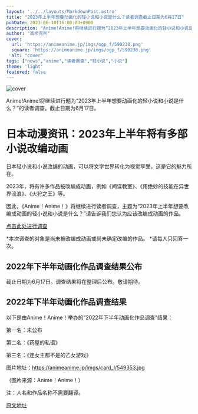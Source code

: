 ```yaml
---
layout: '../../layouts/MarkdownPost.astro'
title: "2023年上半年想要动画化的轻小说和小说是什么？读者调查截止日期为6月17日"
pubDate: 2023-06-10T16:00:03+0900
description: "Anime!Anime!将继续进行题为“2023年上半年想要动画化的轻小说和小说是什么？”的读者调查。截止日期为6月17日。"
author: "高桥克則"
cover:
  url: 'https://animeanime.jp/imgs/ogp_f/590238.png'
  square: 'https://animeanime.jp/imgs/ogp_f/590238.png'
  alt: "cover"
tags: ["news","anime","读者调查","轻小说","小说"]
theme: 'light'
featured: false
---
```


![cover](https://animeanime.jp/imgs/ogp_f/590238.png)

Anime!Anime!将继续进行题为“2023年上半年想要动画化的轻小说和小说是什么？”的读者调查。截止日期为6月17日。

# 日本动漫资讯：2023年上半年将有多部小说改编动画

日本轻小说和小说改编的动画，可以将文字世界转化为视觉享受，这是它的魅力所在。

2023年，将有许多作品被改编成动画，例如《间谍教室》、《用绝妙的技能在异世界流浪》、《火狩之王》等。

因此，《Anime！Anime！》将继续进行读者调查，主题为“2023年上半年想要改编成动画的轻小说和小说是什么？”请告诉我们您认为应该改编成动画的作品。

<a href="https://questant.jp/q/NR9MRQTS" target="_blank" class="btn-move">点击此处进行调查</a>

*本次调查的对象是尚未被改编成动画或尚未确定改编的作品。
*请每人只回答一次。
## 2022年下半年动画化作品调查结果公布

截止日期为6月17日。调查结果将在整理后公布。敬请期待。

## 2022年下半年动画化作品调查结果

以下是由Anime！Anime！举办的“2022年下半年动画化作品调查”结果：

第一名：未公布

第二名：《药屋的私语》

第三名：《连女主都不是的乙女游戏》

图片地址：https://animeanime.jp/imgs/card_l/549353.jpg

（图片来源：Anime！Anime！）

注：人名和作品名称不需要翻译。

  [原文地址](https://animeanime.jp/article/2023/06/10/77848.html)